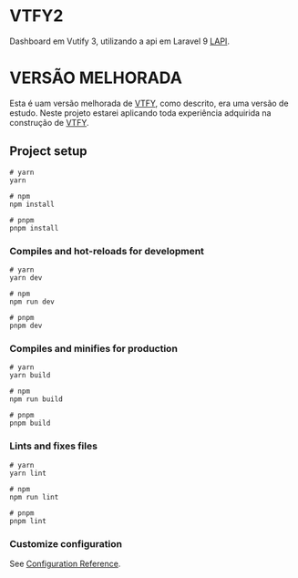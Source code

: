 # VTFY2
Dashboard em Vutify 3, utilizando a api em Laravel 9 [LAPI](https://github.com/ernandesrs/pproj_lapi).

# VERSÃO MELHORADA
Esta é uam versão melhorada de [VTFY](https://github.com/ernandesrs/pproj_vtfy), como descrito, era uma versão de estudo. Neste projeto estarei aplicando toda experiência adquirida na construção de [VTFY](https://github.com/ernandesrs/pproj_vtfy).

## Project setup

```
# yarn
yarn

# npm
npm install

# pnpm
pnpm install
```

### Compiles and hot-reloads for development

```
# yarn
yarn dev

# npm
npm run dev

# pnpm
pnpm dev
```

### Compiles and minifies for production

```
# yarn
yarn build

# npm
npm run build

# pnpm
pnpm build
```

### Lints and fixes files

```
# yarn
yarn lint

# npm
npm run lint

# pnpm
pnpm lint
```

### Customize configuration

See [Configuration Reference](https://vitejs.dev/config/).
